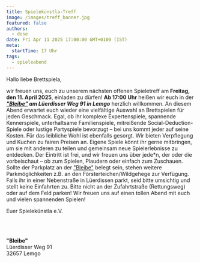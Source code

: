 ```yaml
---
title: Spielekünstla-Treff
image: /images/treff_banner.jpg
featured: false
authors:
  - dose
date: Fri Apr 11 2025 17:00:00 GMT+0100 (IST)
meta:
  startTime: 17 Uhr
tags:
  - spieleabend
---
```


Hallo liebe Brettspiela,

wir freuen uns, euch zu unserem nächsten offenen Spieletreff am **Freitag, den 11. April 2025**, einladen zu dürfen! **Ab 17:00 Uhr** heißen wir euch in der ***<a href="#bleibe">"Bleibe"</a> am Lüerdisser Weg 91 in Lemgo*** herzlich willkommen.
An diesem Abend erwartet euch wieder eine vielfältige Auswahl an Brettspielen für jeden Geschmack. Egal, ob ihr komplexe Expertenspiele, spannende Kennerspiele, unterhaltsame Familienspiele, mitreißende Social-Deduction-Spiele oder lustige Partyspiele bevorzugt – bei uns kommt jeder auf seine Kosten.
Für das leibliche Wohl ist ebenfalls gesorgt. Wir bieten Verpflegung und Kuchen zu fairen Preisen an. Eigene Spiele könnt ihr gerne mitbringen, um sie mit anderen zu teilen und gemeinsam neue Spielerlebnisse zu entdecken.
Der Eintritt ist frei, und wir freuen uns über jede*n, der oder die vorbeischaut – ob zum Spielen, Plaudern oder einfach zum Zuschauen.
Sollte der Parkplatz an der <a href="#bleibe">"Bleibe"</a> belegt sein, stehen weitere Parkmöglichkeiten z.B. an den Försterteichen/Wildgehege zur Verfügung. Falls ihr in einer Nebenstraße in Lüerdissen parkt, seid bitte umsichtig und stellt keine Einfahrten zu. Bitte nicht an der Zufahrtstraße (Rettungsweg) oder auf dem Feld parken!
Wir freuen uns auf einen tollen Abend mit euch und vielen spannenden Spielen!

Euer Spielekünstla e.V.

<p id="bleibe">
  <br>
  <br>

  <strong>"Bleibe"</strong><br>
  Lüerdisser Weg 91<br>
  32657 Lemgo
</p>
